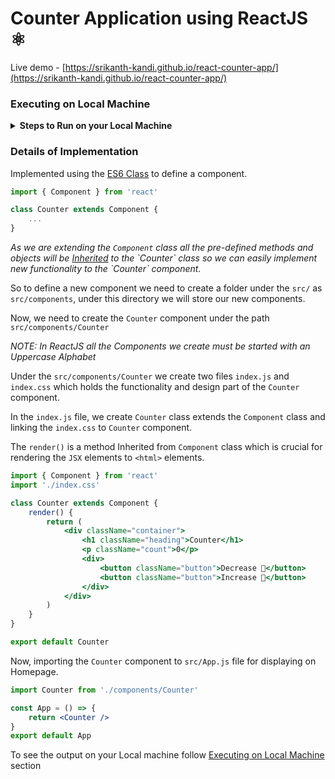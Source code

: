 # Counter Application using ReactJS ⚛️

Live demo - [https://srikanth-kandi.github.io/react-counter-app/](https://srikanth-kandi.github.io/react-counter-app/)

<h3 id="executing-local">Executing on Local Machine</h3>

<details>
<summary><b>Steps to Run on your Local Machine</b></summary>

<blockquote>

<details>
<summary><b>Requirements</b></summary>

- Install NodeJS from [https://nodejs.org/en/download](https://nodejs.org/en/download)
- Install `Git` from [https://git-scm.com/downloads](https://git-scm.com/downloads)
</details>

<blockquote>

1. Cloning this repository

    ```bash
    git clone https://github.com/srikanth-kandi/react-counter-app
    ```

2. Move to the cloned directory

    ```bash
    cd react-counter-app
    ```

3. Installing the dependencies of this project

    ```bash
    npm install
    ```

4. Starting the development server

    ```bash
    npm start
    ```

5. If everything works fine you can see the output at [http://localhost:3000/react-counter-app](http://localhost:3000/react-counter-app)

6. Check details of implementation [here](#details-implementation)
</details>

<h3 id="details-implementation">Details of Implementation</h3>

Implemented using the [ES6 Class](https://developer.mozilla.org/en/docs/Web/JavaScript/Reference/Classes) to define a component.

```jsx
import { Component } from 'react'

class Counter extends Component {
    ...
}
```

_As we are extending the `Component` class all the pre-defined methods and objects will be [Inherited](https://en.wikipedia.org/wiki/Inheritance_(object-oriented_programming)) to the `Counter` class so we can easily implement new functionality to the `Counter` component._

So to define a new component we need to create a folder under the `src/` as `src/components`, under this directory we will store our new components.

Now, we need to create the `Counter` component under the path `src/components/Counter`

_NOTE: In ReactJS all the Components we create must be started with an Uppercase Alphabet_

Under the `src/components/Counter` we create two files `index.js` and `index.css` which holds the functionality and design part of the `Counter` component.

In the `index.js` file, we create `Counter` class extends the `Component` class and linking the `index.css` to `Counter` component.

The `render()` is a method Inherited from `Component` class which is crucial for rendering the `JSX` elements to `<html>` elements.

```jsx
import { Component } from 'react'
import './index.css'

class Counter extends Component {
    render() {
        return (
            <div className="container">
                <h1 className="heading">Counter</h1>
                <p className="count">0</p>
                <div>
                    <button className="button">Decrease 🔽</button>
                    <button className="button">Increase 🔼</button>
                </div>
            </div>
        )
    }
}

export default Counter
```

Now, importing the `Counter` component to `src/App.js` file for displaying on Homepage.

```jsx
import Counter from './components/Counter'

const App = () => {
    return <Counter />
}
export default App
```

To see the output on your Local machine follow [Executing on Local Machine](#executing-local) section